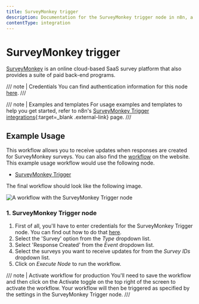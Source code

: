 ```yaml
---
title: SurveyMonkey trigger
description: Documentation for the SurveyMonkey trigger node in n8n, a workflow automation platform. Includes details of operations and configuration, and links to examples and credentials information.
contentType: integration
---
```


# SurveyMonkey trigger

[SurveyMonkey](https://www.surveymonkey.com/) is an online cloud-based SaaS survey platform that also provides a suite of paid back-end programs.

/// note | Credentials
You can find authentication information for this node [here](/integrations/builtin/credentials/surveymonkey/).
///

///  note  | Examples and templates
For usage examples and templates to help you get started, refer to n8n's [SurveyMonkey Trigger integrations](https://n8n.io/integrations/surveymonkey-trigger/){:target=_blank .external-link} page.
///

## Example Usage

This workflow allows you to receive updates when responses are created for SurveyMonkey surveys. You can also find the [workflow](https://n8n.io/workflows/551) on the website. This example usage workflow would use the following node.

- [SurveyMonkey Trigger]()

The final workflow should look like the following image.

![A workflow with the SurveyMonkey Trigger node](/_images/integrations/builtin/trigger-nodes/surveymonkeytrigger/workflow.png)


### 1. SurveyMonkey Trigger node

1. First of all, you'll have to enter credentials for the SurveyMonkey Trigger node. You can find out how to do that [here](/integrations/builtin/credentials/surveymonkey/).
2. Select the 'Survey' option from the *Type* dropdown list.
3. Select 'Response Created' from the *Event* dropdown list.
4. Select the surveys you want to receive updates for from the *Survey IDs* dropdown list.
5. Click on *Execute Node* to run the workflow.

/// note | Activate workflow for production
You'll need to save the workflow and then click on the Activate toggle on the top right of the screen to activate the workflow. Your workflow will then be triggered as specified by the settings in the SurveyMonkey Trigger node.
///


